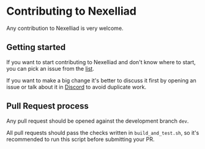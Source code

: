 # Contributing to Nexelliad

Any contribution to Nexelliad is very welcome.

## Getting started

If you want to start contributing to Nexelliad and don't know where to start, you can pick an issue from
the [list](https://github.com/Nexell-AI-Network/nexelliad/v2/issues).

If you want to make a big change it's better to discuss it first by opening an issue or talk about it in
[Discord](https://discord.gg/WmGhhzk) to avoid duplicate work.

## Pull Request process

Any pull request should be opened against the development branch `dev`.

All pull requests should pass the checks written in `build_and_test.sh`, so it's recommended to run this script before
submitting your PR.